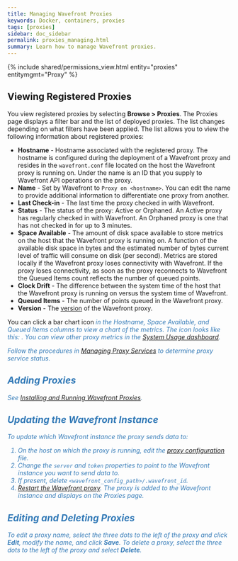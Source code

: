 ```yaml
---
title: Managing Wavefront Proxies
keywords: Docker, containers, proxies
tags: [proxies]
sidebar: doc_sidebar
permalink: proxies_managing.html
summary: Learn how to manage Wavefront proxies.
---
```


{% include shared/permissions_view.html entity="proxies" entitymgmt="Proxy" %}

## Viewing Registered Proxies

You view registered proxies by selecting **Browse > Proxies**.  The Proxies page displays a filter bar and the list of deployed proxies. The list changes depending on what filters have been applied.  The list allows you to view the following information about registered proxies:

- **Hostname** - Hostname associated with the registered proxy. The hostname is configured during the deployment of a Wavefront proxy and resides in the `wavefront.conf` file located on the host the Wavefront proxy is running on. Under the name is an ID that you supply to Wavefront API operations on the proxy.
- **Name** - Set by Wavefront to `Proxy on <hostname>`.  You can edit the name to provide additional information to differentiate one proxy from another.
- **Last Check-in** - The last time the proxy checked in with Wavefront.
- **Status** - The status of the proxy: Active or Orphaned. An Active proxy has regularly checked in with Wavefront. An Orphaned proxy is one that has not checked in for up to 3 minutes.
- **Space Available** - The amount of disk space available to store metrics on the host that the Wavefront proxy is running on. A function of the available disk space in bytes and the estimated number of bytes current level of traffic will consume on disk (per second). Metrics are stored locally if the Wavefront proxy loses connectivity with Wavefront. If the proxy loses connectivity, as soon as the proxy reconnects to Wavefront the Queued Items count reflects the number of queued points.
- **Clock Drift** - The difference between the system time of the host that the Wavefront proxy is running on versus the system time of Wavefront.
- **Queued Items** - The number of points queued in the Wavefront proxy.
- **Version** - The [version](proxies_versions.html) of the Wavefront proxy.

You can click a bar chart icon <i class="fa-bar-chart fa" style="color: #337ab7;"/> in the Hostname, Space Available, and Queued Items columns to view a chart of the metrics. The icon looks like this: <clr-icon shape="bar-chart"></clr-icon>. You can view other proxy metrics in the [System Usage dashboard](wavefront_monitoring.html).

Follow the procedures in [Managing Proxy Services](proxies_installing.html#managing-proxy-services) to determine proxy service status.

## Adding Proxies

See [Installing and Running Wavefront Proxies](proxies_installing.html).

## Updating the Wavefront Instance

To update which Wavefront instance the proxy sends data to:

1. On the host on which the proxy is running, edit the [proxy configuration](proxies_configuring.html) file.
1. Change the `server` and `token` properties to point to the Wavefront instance you want to send data to.
1. If present, delete `<wavefront_config_path>/.wavefront_id`.
1. [Restart the Wavefront proxy](proxies_installing.html#restart). The proxy is added to the Wavefront instance and displays on the Proxies page.

## Editing and Deleting Proxies

To edit a proxy name, select the three dots to the left of the proxy and click **Edit**, modify the name, and click **Save**.
To delete a proxy, select the three dots to the left of the proxy and select **Delete**.
